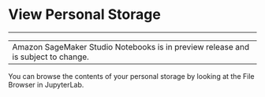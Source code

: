 # View Personal Storage<a name="notebooks-personal-storage"></a>


****  

|  | 
| --- |
| Amazon SageMaker Studio Notebooks is in preview release and is subject to change\. | 

 You can browse the contents of your personal storage by looking at the File Browser in JupyterLab\.  